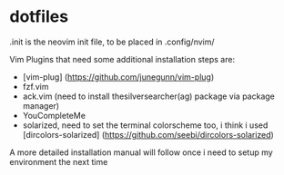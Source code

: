 # dotfiles

.init is the neovim init file, to be placed in .config/nvim/

Vim Plugins that need some additional installation steps are:
* [vim-plug] (https://github.com/junegunn/vim-plug)
* fzf.vim
* ack.vim (need to install thesilversearcher(ag) package via package manager)
* YouCompleteMe 
* solarized, need to set the terminal colorscheme too, i think i used [dircolors-solarized] (https://github.com/seebi/dircolors-solarized)

A more detailed installation manual will follow once i need to setup my environment the next time

